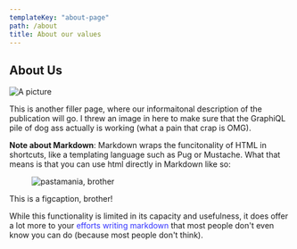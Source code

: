```yaml
---
templateKey: "about-page"
path: /about
title: About our values
---
```


## About Us

![A picture](/img/6.jpg)

This is another filler page, where our informaitonal description of the publication will go. I threw an image in here to make sure that the GraphiQL pile of dog ass actually is working (what a pain that crap is OMG).

**Note about Markdown**:
Markdown wraps the funcitonality of HTML in shortcuts, like a templating language such as Pug or Mustache. What that means is that you can use html directly in Markdown like so:

<figure>
    <img src="https://3.bp.blogspot.com/-zhmruBntWIE/T54t8dnG17I/AAAAAAAAG1k/NX1SrK5PNCM/s400/hulk-hogan-was-very-wrong-about-americas-love-for-pasta.jpg" alt="pastamania, brother">
</figure>
<figcaption>This is a figcaption, brother!</figcaption>

While this functionality is limited in its capacity and usefulness, it does offer a lot more to your <span style="color:#3333ff;">efforts writing markdown</span> that most people don't even know you can do (because most people don't think).
